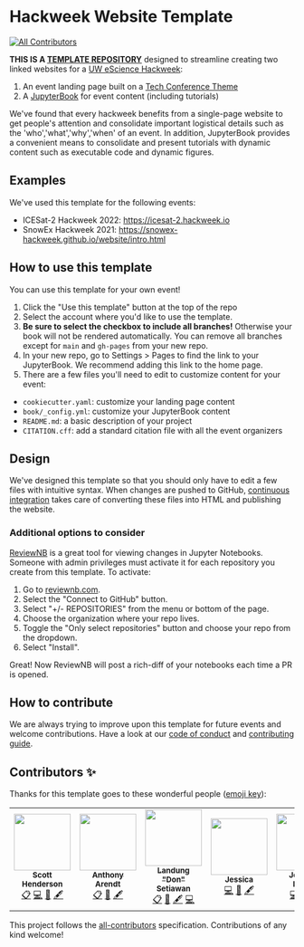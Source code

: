 # Hackweek Website Template
<!-- ALL-CONTRIBUTORS-BADGE:START - Do not remove or modify this section -->
[![All Contributors](https://img.shields.io/badge/all_contributors-5-orange.svg?style=flat-square)](#contributors-)
<!-- ALL-CONTRIBUTORS-BADGE:END -->

**THIS IS A [TEMPLATE REPOSITORY](https://docs.github.com/en/github/creating-cloning-and-archiving-repositories/creating-a-repository-from-a-template )** designed to streamline creating two linked websites for a [UW eScience Hackweek](https://uwhackweek.github.io/hackweeks-as-a-service/intro.html):

1. An event landing page built on a [Tech Conference Theme](https://themes.3rdwavemedia.com/demo/bs5/devconf/)
1. A [JupyterBook](https://jupyterbook.org/) for event content (including tutorials)

We've found that every hackweek benefits from a single-page website to get people's attention and consolidate important logistical details such as the 'who','what','why','when' of an event. In addition, JupyterBook provides a convenient means to consolidate and present tutorials with dynamic content such as executable code and dynamic figures.

## Examples

We've used this template for the following events:

* ICESat-2 Hackweek 2022: https://icesat-2.hackweek.io
* SnowEx Hackweek 2021: https://snowex-hackweek.github.io/website/intro.html


## How to use this template

You can use this template for your own event!

1. Click the "Use this template" button at the top of the repo
1. Select the account where you'd like to use the template.
1. **Be sure to select the checkbox to include all branches!** Otherwise your book will not be rendered automatically. You can remove all branches except for `main` and `gh-pages` from your new repo.
1. In your new repo, go to Settings > Pages to find the link to your JupyterBook. We recommend adding this link to the home page.
1. There are a few files you'll need to edit to customize content for your event:
  * `cookiecutter.yaml`:  customize your landing page content
  * `book/_config.yml`:  customize your JupyterBook content
  * `README.md`:  a basic description of your project
  * `CITATION.cff`:  add a standard citation file with all the event organizers


## Design

We've designed this template so that you should only have to edit a few files with intuitive syntax. When changes are pushed to GitHub, [continuous integration](./.github/README.md) takes care of converting these files into HTML and publishing the website.


### Additional options to consider
[ReviewNB](https://www.reviewnb.com/) is a great tool for viewing changes in Jupyter Notebooks.
Someone with admin privileges must activate it for each repository you create from this template.
To activate:

1. Go to [reviewnb.com](https://www.reviewnb.com/).
1. Select the "Connect to GitHub" button.
1. Select "+/- REPOSITORIES" from the menu or bottom of the page.
1. Choose the organization where your repo lives.
1. Toggle the "Only select repositories" button and choose your repo from the dropdown.
1. Select "Install".

Great! Now ReviewNB will post a rich-diff of your notebooks each time a PR is opened.


## How to contribute

We are always trying to improve upon this template for future events and welcome contributions. Have a look at our [code of conduct](./CODE_OF_CONDUCT.md) and [contributing guide](./CONTRIBUTING.md).


## Contributors ✨

Thanks for this template goes to these wonderful people ([emoji key](https://allcontributors.org/docs/en/emoji-key)):

<!-- ALL-CONTRIBUTORS-LIST:START - Do not remove or modify this section -->
<!-- prettier-ignore-start -->
<!-- markdownlint-disable -->
<table>
  <tr>
    <td align="center"><a href="http://scottyhq.github.io"><img src="https://avatars.githubusercontent.com/u/3924836?v=4?s=100" width="100px;" alt=""/><br /><sub><b>Scott Henderson</b></sub></a><br /><a href="#eventOrganizing-scottyhq" title="Event Organizing">📋</a> <a href="https://github.com/uwhackweek/jupyterbook-template/commits?author=scottyhq" title="Code">💻</a> <a href="#ideas-scottyhq" title="Ideas, Planning, & Feedback">🤔</a> <a href="#content-scottyhq" title="Content">🖋</a></td>
    <td align="center"><a href="http://psc.apl.uw.edu/people/investigators/anthony-arendt/"><img src="https://avatars.githubusercontent.com/u/4993098?v=4?s=100" width="100px;" alt=""/><br /><sub><b>Anthony Arendt</b></sub></a><br /><a href="#eventOrganizing-aaarendt" title="Event Organizing">📋</a> <a href="#ideas-aaarendt" title="Ideas, Planning, & Feedback">🤔</a> <a href="#content-aaarendt" title="Content">🖋</a></td>
    <td align="center"><a href="https://www.linkedin.com/in/landungsetiawan/"><img src="https://avatars.githubusercontent.com/u/17802172?v=4?s=100" width="100px;" alt=""/><br /><sub><b>Landung "Don" Setiawan</b></sub></a><br /><a href="#eventOrganizing-lsetiawan" title="Event Organizing">📋</a> <a href="#ideas-lsetiawan" title="Ideas, Planning, & Feedback">🤔</a> <a href="#content-lsetiawan" title="Content">🖋</a> <a href="https://github.com/uwhackweek/jupyterbook-template/commits?author=lsetiawan" title="Code">💻</a></td>
    <td align="center"><a href="https://github.com/JessicaS11"><img src="https://avatars.githubusercontent.com/u/11756442?v=4?s=100" width="100px;" alt=""/><br /><sub><b>Jessica</b></sub></a><br /><a href="https://github.com/uwhackweek/jupyterbook-template/commits?author=JessicaS11" title="Code">💻</a> <a href="#ideas-JessicaS11" title="Ideas, Planning, & Feedback">🤔</a> <a href="#content-JessicaS11" title="Content">🖋</a></td>
    <td align="center"><a href="https://github.com/jomey"><img src="https://avatars.githubusercontent.com/u/178649?v=4?s=100" width="100px;" alt=""/><br /><sub><b>Joachim Meyer</b></sub></a><br /><a href="https://github.com/uwhackweek/jupyterbook-template/commits?author=jomey" title="Code">💻</a> <a href="#ideas-jomey" title="Ideas, Planning, & Feedback">🤔</a> <a href="#content-jomey" title="Content">🖋</a></td>
  </tr>
</table>

<!-- markdownlint-restore -->
<!-- prettier-ignore-end -->

<!-- ALL-CONTRIBUTORS-LIST:END -->

This project follows the [all-contributors](https://github.com/all-contributors/all-contributors) specification. Contributions of any kind welcome!

